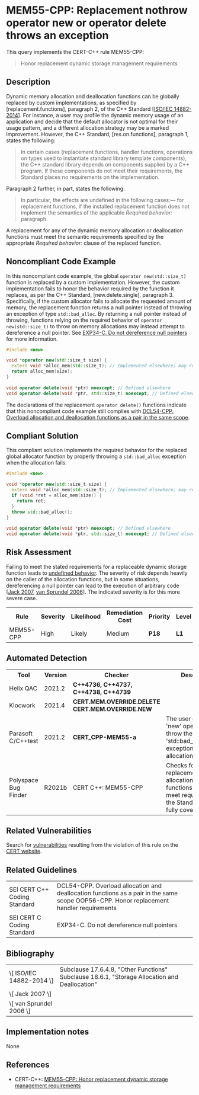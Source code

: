# MEM55-CPP: Replacement nothrow operator new or operator delete throws an exception

This query implements the CERT-C++ rule MEM55-CPP:

> Honor replacement dynamic storage management requirements


## Description

Dynamic memory allocation and deallocation functions can be globally replaced by custom implementations, as specified by \[replacement.functions\], paragraph 2, of the C++ Standard \[[ISO/IEC 14882-2014](https://wiki.sei.cmu.edu/confluence/display/cplusplus/AA.+Bibliography#AA.Bibliography-ISO%2FIEC14882-2014)\]. For instance, a user may profile the dynamic memory usage of an application and decide that the default allocator is not optimal for their usage pattern, and a different allocation strategy may be a marked improvement. However, the C++ Standard, \[res.on.functions\], paragraph 1, states the following:

> In certain cases (replacement functions, handler functions, operations on types used to instantiate standard library template components), the C++ standard library depends on components supplied by a C++ program. If these components do not meet their requirements, the Standard places no requirements on the implementation.


Paragraph 2 further, in part, states the following:

> In particular, the effects are undefined in the following cases:— for replacement functions, if the installed replacement function does not implement the semantics of the applicable *Required behavior:* paragraph.


A replacement for any of the dynamic memory allocation or deallocation functions must meet the semantic requirements specified by the appropriate *Required behavior:* clause of the replaced function.

## Noncompliant Code Example

In this noncompliant code example, the global `operator new(std::size_t)` function is replaced by a custom implementation. However, the custom implementation fails to honor the behavior required by the function it replaces, as per the C++ Standard, \[new.delete.single\], paragraph 3. Specifically, if the custom allocator fails to allocate the requested amount of memory, the replacement function returns a null pointer instead of throwing an exception of type `std::bad_alloc`. By returning a null pointer instead of throwing, functions relying on the required behavior of `operator new(std::size_t)` to throw on memory allocations may instead attempt to dereference a null pointer. See [EXP34-C. Do not dereference null pointers](https://wiki.sei.cmu.edu/confluence/display/c/EXP34-C.+Do+not+dereference+null+pointers) for more information.

```cpp
#include <new>

void *operator new(std::size_t size) {
  extern void *alloc_mem(std::size_t); // Implemented elsewhere; may return nullptr
  return alloc_mem(size);
}
 
void operator delete(void *ptr) noexcept; // Defined elsewhere
void operator delete(void *ptr, std::size_t) noexcept; // Defined elsewhere
```
The declarations of the replacement `operator delete()` functions indicate that this noncompliant code example still complies with [DCL54-CPP. Overload allocation and deallocation functions as a pair in the same scope](https://wiki.sei.cmu.edu/confluence/display/cplusplus/DCL54-CPP.+Overload+allocation+and+deallocation+functions+as+a+pair+in+the+same+scope).

## Compliant Solution

This compliant solution implements the required behavior for the replaced global allocator function by properly throwing a `std::bad_alloc` exception when the allocation fails.

```cpp
#include <new>

void *operator new(std::size_t size) {
  extern void *alloc_mem(std::size_t); // Implemented elsewhere; may return nullptr
  if (void *ret = alloc_mem(size)) {
    return ret;
  }
  throw std::bad_alloc();
}
 
void operator delete(void *ptr) noexcept; // Defined elsewhere
void operator delete(void *ptr, std::size_t) noexcept; // Defined elsewhere
```

## Risk Assessment

Failing to meet the stated requirements for a replaceable dynamic storage function leads to [undefined behavior](https://wiki.sei.cmu.edu/confluence/display/cplusplus/BB.+Definitions#BB.Definitions-undefinedbehavior). The severity of risk depends heavily on the caller of the allocation functions, but in some situations, dereferencing a null pointer can lead to the execution of arbitrary code \[[Jack 2007](https://wiki.sei.cmu.edu/confluence/display/cplusplus/AA.+Bibliography#AA.Bibliography-Jack07), [van Sprundel 2006](https://wiki.sei.cmu.edu/confluence/display/cplusplus/AA.+Bibliography#AA.Bibliography-vanSprundel06)\]. The indicated severity is for this more severe case.

<table> <tbody> <tr> <th> Rule </th> <th> Severity </th> <th> Likelihood </th> <th> Remediation Cost </th> <th> Priority </th> <th> Level </th> </tr> <tr> <td> MEM55-CPP </td> <td> High </td> <td> Likely </td> <td> Medium </td> <td> <strong>P18</strong> </td> <td> <strong>L1</strong> </td> </tr> </tbody> </table>


## Automated Detection

<table> <tbody> <tr> <th> Tool </th> <th> Version </th> <th> Checker </th> <th> Description </th> </tr> <tr> <td> <a> Helix QAC </a> </td> <td> 2021.2 </td> <td> <strong>C++4736, C++4737, C++4738, C++4739</strong> </td> <td> </td> </tr> <tr> <td> <a> Klocwork </a> </td> <td> 2021.4 </td> <td> <strong><a>CERT.MEM.OVERRIDE.DELETE</a></strong> <strong><a>CERT.MEM.OVERRIDE.NEW</a></strong> </td> <td> </td> </tr> <tr> <td> <a> Parasoft C/C++test </a> </td> <td> 2021.2 </td> <td> <strong>CERT_CPP-MEM55-a</strong> </td> <td> The user defined 'new' operator should throw the 'std::bad_alloc' exception when the allocation fails </td> </tr> <tr> <td> <a> Polyspace Bug Finder </a> </td> <td> R2021b </td> <td> <a> CERT C++: MEM55-CPP </a> </td> <td> Checks for replacement allocation/deallocation functions that do not meet requirements of the Standard (rule fully covered) </td> </tr> </tbody> </table>


## Related Vulnerabilities

Search for [vulnerabilities](https://wiki.sei.cmu.edu/confluence/display/cplusplus/BB.+Definitions#BB.Definitions-vulnerability) resulting from the violation of this rule on the [CERT website](https://www.kb.cert.org/vulnotes/bymetric?searchview&query=FIELD+KEYWORDS+contains+MEM55-CPP).

## Related Guidelines

<table> <tbody> <tr> <td> <a> SEI CERT C++ Coding Standard </a> </td> <td> <a> DCL54-CPP. Overload allocation and deallocation functions as a pair in the same scope </a> <a> OOP56-CPP. Honor replacement handler requirements </a> <a> </a> <a> </a> </td> </tr> <tr> <td> <a> SEI CERT C Coding Standard </a> </td> <td> <a> EXP34-C. Do not dereference null pointers </a> </td> </tr> </tbody> </table>


## Bibliography

<table> <tbody> <tr> <td> \[ <a> ISO/IEC 14882-2014 </a> \] </td> <td> Subclause 17.6.4.8, "Other Functions" Subclause 18.6.1, "Storage Allocation and Deallocation" </td> </tr> <tr> <td> \[ <a> Jack 2007 </a> \] </td> <td> </td> </tr> <tr> <td> \[ <a> van Sprundel 2006 </a> \] </td> <td> </td> </tr> </tbody> </table>


## Implementation notes

None

## References

* CERT-C++: [MEM55-CPP: Honor replacement dynamic storage management requirements](https://wiki.sei.cmu.edu/confluence/pages/viewpage.action?pageId=88046682)
